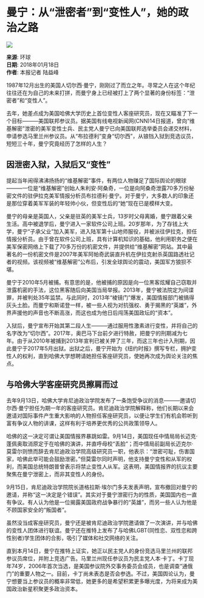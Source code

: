 # 曼宁：从“泄密者”到“变性人”，她的政治之路

![](https://dzb.whb.cn/images/2018-01/18/8/80118_p63_b.jpg)

**来源**: 环球  
**日期**: 2018年01月18日  
**作者**: 本报记者 陆益峰  

1987年12月出生的美国人切尔西·曼宁，刚刚过了而立之年。寻常之人在这个年纪往往还在为自己的未来打拼，而曼宁身上已经被打上了两个显著的身份标签：“泄密者”和“变性人”。

去年，她差点成为美国哈佛大学历史上首位变性人客座研究员，现在又瞄准了下一个目标———美国联邦参议员。据美国有线电视新闻网(CNN)14日报道，曾向“维基解密”泄密的美军变性士兵、民主党人曼宁已向美国联邦选举委员会递交材料，申请参选马里兰州参议员。从“布拉德利”变身“切尔西”，从锒铛入狱到竞选议员，短短三十年，曼宁究竟经历了怎样的人生？

## 因泄密入狱，入狱后又“变性”

提起当年闹得沸沸扬扬的“维基解密”事件，有两位人物赚足了国际舆论的眼球———一位是“维基解密”创始人朱利安·阿桑奇，一位是向阿桑奇泄露70多万份秘密文件的驻伊拉克美军情报分析员布拉德利·曼宁。对于曼宁，大多数人的印象还是那位穿着美军军装的年轻帅小伙，但变性后的“她”现在已是模样大变。

曼宁的母亲是英国人，父亲是驻英的美军士兵，13岁时父母离婚，曼宁跟着父亲生活。高中被退学后，曼宁进入一家软件公司上班。20岁那年，为了存钱上大学，曼宁“子承父业”加入美军，进入陆军第十山地师服役，并被派往伊拉克，担任情报分析员。由于曾在软件公司上班，具有计算机知识的基础，他利用职务之便在美军保密网络上下载了70多万份的机密文件，并提供给“维基解密”网站。其中最著名的一份机密文件是2007年美军阿帕奇武装直升机在伊拉克射杀英国路透社记者的视频。该视频被“维基解密”公布后，引发全球舆论的震动，美国军方狼狈不堪。

曼宁于2010年5月被捕。有意思的是，他被捕的原因是向一位黑客炫耀自己窃取并泄露机密的手法，这位黑客随后向美国当局举报。2013年，曼宁被法院定为间谍罪，并被判处35年监禁。与此同时，2013年“棱镜门”爆发，美国情报部门被搞得灰头土脸。而曼宁和斯诺登一样，被一些人视为对抗强权、勇于揭黑的“英雄”，外界声援他的声音也不断高涨，而这也成为他日后闯荡美国政坛的“资本”。

入狱后，曼宁宣布开始其第二段人生———通过服用性激素进行变性，并将自己的名字改为“切尔西”。2017年，奥巴马下台前夕进行特赦，把曼宁的刑期减为七年。由于从2010年被捕到2013年宣判已被关押了三年，而这三年也计入刑期，因此曼宁于2017年5月出狱。出狱之后，曼宁开始为《纽约时报》撰写专栏，拥护变性人的权利，直到哈佛大学想聘请她担任客座研究员，使她再次成为舆论关注的焦点。

## 与哈佛大学客座研究员擦肩而过

去年9月13日，哈佛大学肯尼迪政治学院发布了一条饱受争议的消息———邀请切尔西·曼宁担任为期一年的客座研究员。肯尼迪政治学院解释称，他们长期以来会邀请对国际事件产生重大影响的人物担任客座研究员，以便让学生们有机会聆听到富有争议人物的讲课，这样有利于培养更优秀的公共政策领导人。

哈佛的这一决定可谓让美国情报界暴跳如雷。9月14日，美国现任中情局局长迈克·蓬佩奥取消原定于在哈佛的演讲，并直呼母校“丢脸”；而中情局前副局长迈克尔·莫雷尔则愤而辞去肯尼迪政治学院高级研究员一职，他表示：“泄密可耻，伤害国家，哈佛此举可能会鼓励泄密。”但莫雷尔同时声明，他支持曼宁变性和从军的权利，而美国总统特朗普曾表示将禁止变性人从军。这表明，美国情报界的抗议主要聚焦在曼宁泄密上，而非其变性人的身份。

9月15日，肯尼迪政治学院院长道格拉斯·埃尔门多夫发表声明，宣布撤回对曼宁的邀请，并称“这一决定是个错误”。其实对于曼宁泄密行为的性质，美国国内也一直有争议。有人认为他是一位揭露美国政府战争暴行的“英雄”，而另一些人认为他是不顾国家安全的“叛国者”。

虽然没当成客座研究员，曼宁还是被肯尼迪政治学院邀请做了一次演讲，并与哈佛的变性人团体进行联谊。曼宁还在推特上发布了与哈佛LGBT(同性恋、双性恋和跨性别者)学生团体的合影，吸引了媒体和社交网络的关注。

直到本月14日，曼宁在推特上证实，她正以民主党人的身份竞选马里兰州的联邦参议员席位，并附上竞选广告。马里兰州现任参议员为民主党人本·卡丁。卡丁现年74岁，2006年首次当选，是美国参议院外交事务委员会成员，也是调查“通俄门”的重要人物之一。目前，卡丁尚未表态是否会参选。不过，美国舆论认为，曼宁想要当上参议员的概率非常低，她更多的是希望积累更多曝光度，为将来成为美国政治新星积聚更多政治资本。